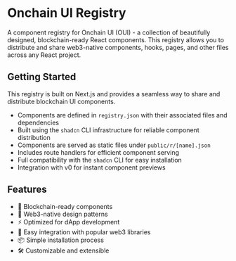 # Onchain UI Registry

A component registry for Onchain UI (OUI) - a collection of beautifully designed, blockchain-ready React components. This registry allows you to distribute and share web3-native components, hooks, pages, and other files across any React project.

## Getting Started

This registry is built on Next.js and provides a seamless way to share and distribute blockchain UI components.

- Components are defined in `registry.json` with their associated files and dependencies
- Built using the `shadcn` CLI infrastructure for reliable component distribution
- Components are served as static files under `public/r/[name].json`
- Includes route handlers for efficient component serving
- Full compatibility with the `shadcn` CLI for easy installation
- Integration with v0 for instant component previews

## Features

- 🔗 Blockchain-ready components
- 🎨 Web3-native design patterns
- ⚡️ Optimized for dApp development
- 🔌 Easy integration with popular web3 libraries
- 📦 Simple installation process
- 🛠 Customizable and extensible
